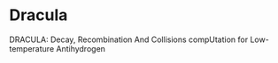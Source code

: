 # Dracula
DRACULA: Decay, Recombination And Collisions compUtation for Low-temperature Antihydrogen
